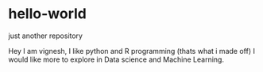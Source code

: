 # hello-world
just another repository

Hey I am vignesh, I like python and R programming (thats what i made off)
I would like more to explore in Data science and Machine Learning.
